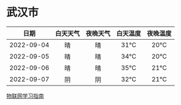 # 武汉市
|日期|白天天气|夜晚天气|白天温度|夜晚温度|
|:--:|:--:|:--:|:--:|:--:|
|2022-09-04|晴|晴|31℃|20℃|
|2022-09-05|晴|晴|34℃|20℃|
|2022-09-06|晴|晴|35℃|21℃|
|2022-09-07|阴|阴|32℃|21℃|
 
[物联网学习指南](http://doc.lziqi.top/IoT)
